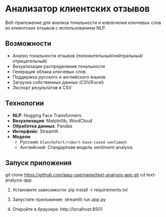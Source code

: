 #  Анализатор клиентских отзывов

Веб-приложение для анализа тональности и извлечения ключевых слов из клиентских отзывов с использованием NLP.

##  Возможности

- Анализ тональности отзывов (положительный/нейтральный/отрицательный)
- Визуализация распределения тональности
- Генерация облака ключевых слов
- Поддержка русского и английского языков 
- Загрузка собственных данных (CSV/Excel)
- Экспорт результатов в CSV

##  Технологии

- **NLP**: Hugging Face Transformers
- **Визуализация**: Matplotlib, WordCloud
- **Обработка данных**: Pandas
- **Интерфейс**: Streamlit
- **Модели**:
  - Русский: `blanchefort/rubert-base-cased-sentiment`
  - Английский: Стандартная модель sentiment-analysis

##  Запуск приложения

git clone https://github.com/ваш-username/text-analysis-app.git
cd text-analysis-app

2. Установите зависимости:
pip install -r requirements.txt

3. Запустите приложение:
streamlit run app.py

4. Откройте в браузере: http://localhost:8501
